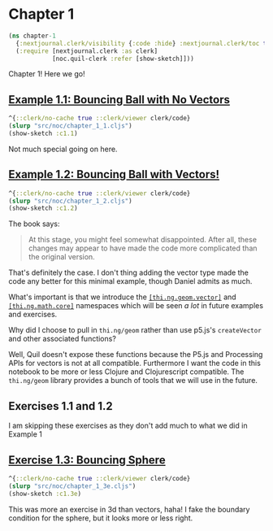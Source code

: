 # Chapter 1

```clojure
(ns chapter-1
  {:nextjournal.clerk/visibility {:code :hide} :nextjournal.clerk/toc true}
  (:require [nextjournal.clerk :as clerk]
            [noc.quil-clerk :refer [show-sketch]]))
```

Chapter 1! Here we go!

## [Example 1.1: Bouncing Ball with No Vectors](https://natureofcode.com/vectors/#example-11-bouncing-ball-with-no-vectors)

```clojure
^{::clerk/no-cache true ::clerk/viewer clerk/code}
(slurp "src/noc/chapter_1_1.cljs")
(show-sketch :c1.1)
```

Not much special going on here.


## [Example 1.2: Bouncing Ball with Vectors!](https://natureofcode.com/vectors/#example-12-bouncing-ball-with-vectors)

```clojure
^{::clerk/no-cache true ::clerk/viewer clerk/code}
(slurp "src/noc/chapter_1_2.cljs")
(show-sketch :c1.2)
```

The book says:

> At this stage, you might feel somewhat disappointed. After all, these changes may appear to have made the code more complicated than the original version.

That's definitely the case. I don't thing adding the vector type made the code
any better for this minimal example, though Daniel admits as much.

What's important is that we introduce the [`[thi.ng.geom.vector]`](https://cljdoc.org/d/thi.ng/geom/1.0.1/api/thi.ng.geom.vector) and [`[thi.ng.math.core]`](https://cljdoc.org/d/thi.ng/math/0.3.2/api/thi.ng.math.core) namespaces which will be seen *a lot* in future examples and exercises. 

Why did I choose to pull in `thi.ng/geom` rather than use p5.js's `createVector` and other associated functions?

Well, Quil doesn't expose these functions because the P5.js and Processing APIs for vectors is not at all compatible. Furthermore I want the code in this notebook to be more or less Clojure and Clojurescript compatible. The `thi.ng/geom` library provides a bunch of tools that we will use in the future.


## Exercises 1.1 and 1.2

I am skipping these exercises as they don't add much to what we did in Example 1

## [Exercise 1.3: Bouncing Sphere](https://natureofcode.com/vectors/#exercise-13)


```clojure
^{::clerk/no-cache true ::clerk/viewer clerk/code}
(slurp "src/noc/chapter_1_3e.cljs")
(show-sketch :c1.3e)
```

This was more an exercise in 3d than vectors, haha! I fake the boundary condition for the sphere, but it looks more or less right.
